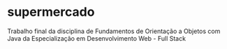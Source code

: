 # supermercado
Trabalho final da disciplina de Fundamentos de Orientação a Objetos com Java da Especialização em Desenvolvimento Web - Full Stack
